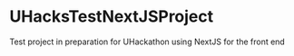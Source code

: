 # UHacksTestNextJSProject
Test project in preparation for UHackathon using NextJS for the front end
